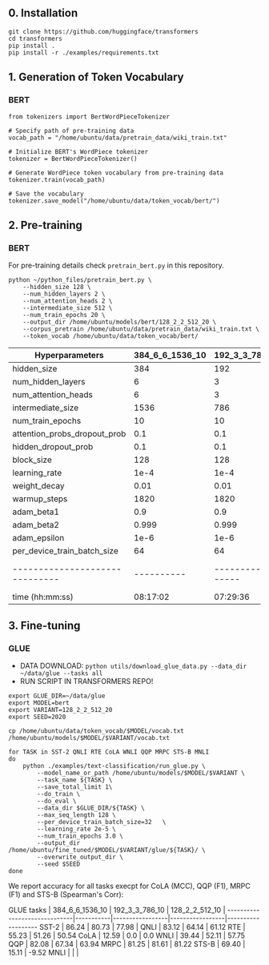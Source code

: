 
## 0. Installation

```
git clone https://github.com/huggingface/transformers
cd transformers
pip install .
pip install -r ./examples/requirements.txt
```

## 1. Generation of Token Vocabulary

### BERT
```
from tokenizers import BertWordPieceTokenizer

# Specify path of pre-training data
vocab_path = "/home/ubuntu/data/pretrain_data/wiki_train.txt"

# Initialize BERT's WordPiece tokenizer 
tokenizer = BertWordPieceTokenizer()

# Generate WordPiece token vocabulary from pre-training data
tokenizer.train(vocab_path)

# Save the vocabulary
tokenizer.save_model("/home/ubuntu/data/token_vocab/bert/")
```

## 2. Pre-training

### BERT

For pre-training details check `pretrain_bert.py` in this repository.

```
python ~/python_files/pretrain_bert.py \
    --hidden_size 128 \
    --num_hidden_layers 2 \
    --num_attention_heads 2 \
    --intermediate_size 512 \
    --num_train_epochs 20 \
    --output_dir /home/ubuntu/models/bert/128_2_2_512_20 \
    --corpus_pretrain /home/ubuntu/data/pretrain_data/wiki_train.txt \
    --token_vocab /home/ubuntu/data/token_vocab/bert/
```

Hyperparameters               | 384_6_6_1536_10 | 192_3_3_786_10 | 128_2_2_512_10            | 128_2_2_512_20
------------------------------| ----------|-----------------|-------------------------------|---------------------------
hidden_size                   | 384       |      192        |  128                          | 128
num_hidden_layers             | 6         |        3        |    2                          |   2
num_attention_heads           | 6         |        3        |    2                          |   2
intermediate_size             | 1536      |      786        |  512                          | 512
num_train_epochs              | 10        |       10        |   10                          |  20
attention_probs_dropout_prob  | 0.1       |      0.1        |  0.1                          |  0.1
hidden_dropout_prob           | 0.1       |      0.1        |  0.1                          |  0.1
block_size                    | 128       |      128        |  128                          |  128
learning_rate                 | 1e-4      |     1e-4        | 1e-4                          | 1e-4
weight_decay                  | 0.01      |     0.01        | 0.01                          |0.01
warmup_steps                  | 1820      |     1820        | 1280                          |1280
adam_beta1                    | 0.9       |      0.9        |  0.9                          |0.9
adam_beta2                    | 0.999     |    0.999        |0.999                          |0.999
adam_epsilon                  | 1e-6      |     1e-6        | 1e-6                          |1e-6
per_device_train_batch_size   | 64        |       64        |   64                          |64
------------------------------| ----------|-----------------|------------------------------ |------------------------
time (hh:mm:ss)               | 08:17:02  |  07:29:36       | 03:13:07                      |

## 3. Fine-tuning

### GLUE

- DATA DOWNLOAD: `python utils/download_glue_data.py --data_dir ~/data/glue --tasks all`
- RUN SCRIPT IN TRANSFORMERS REPO!

```
export GLUE_DIR=~/data/glue
export MODEL=bert
export VARIANT=128_2_2_512_20
export SEED=2020

cp /home/ubuntu/data/token_vocab/$MODEL/vocab.txt /home/ubuntu/models/$MODEL/$VARIANT/vocab.txt

for TASK in SST-2 QNLI RTE CoLA WNLI QQP MRPC STS-B MNLI
do
    python ./examples/text-classification/run_glue.py \
        --model_name_or_path /home/ubuntu/models/$MODEL/$VARIANT \
        --task_name ${TASK} \
        --save_total_limit 1\
        --do_train \
        --do_eval \
        --data_dir $GLUE_DIR/${TASK} \
        --max_seq_length 128 \
        --per_device_train_batch_size=32   \
        --learning_rate 2e-5 \
        --num_train_epochs 3.0 \
        --output_dir /home/ubuntu/fine_tuned/$MODEL/$VARIANT/glue/${TASK}/ \
        --overwrite_output_dir \
        --seed $SEED
done
```

We report accuracy for all tasks execpt for CoLA (MCC), QQP (F1), MRPC (F1) and STS-B (Spearman's Corr):

GLUE tasks                    | 384_6_6_1536_10 | 192_3_3_786_10 | 128_2_2_512_10 |
------------------------------|-----------|-----------------|-----------------|-------------------
SST-2                         | 86.24     | 80.73           | 77.98           |
QNLI                          | 83.12     | 64.14           | 61.12
RTE                           | 55.23     | 51.26           | 50.54
CoLA                          | 12.59     | 0.0             | 0.0
WNLI                          | 39.44     | 52.11           | 57.75
QQP                           | 82.08     | 67.34           | 63.94
MRPC                          | 81.25     | 81.61           | 81.22
STS-B                         | 69.40     | 15.11           | -9.52 
MNLI                          |           |                 |
